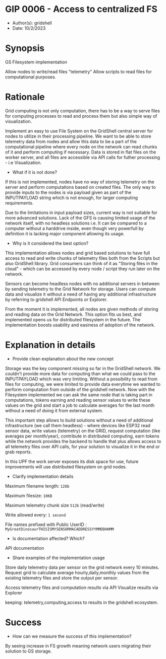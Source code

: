# GIP 0006 - Access to centralized FS

- Author(s): gridshell
- Date: 10/2/2023

# Synopsis
GS Filesystem implementation

Allow nodes to write/read files "telemetry"
Allow scripts to read files for computational purposes.


# Rationale
Grid computing is not only computation, 
there has to be a way to serve files for computing processes 
to read and process them but also simple way of visualization.

Implement an easy to use File System on the GridShell central server 
for nodes to utilize in their processing pipeline.
We want to be able to store telemetry data from nodes and allow 
this data to be a part of the computational pipeline where 
every node on the network can read chunks of it and perform computing 
if necessary. Data is stored in flat files on the worker server, 
and all files are accessible via API calls for futher processing - i.e Visualization.
  
- What if it is not done?

If this is not implemented, nodes have no way of storing telemetry on the server and perform computations based on created files.
The only way to provide inputs to the nodes is via payload given as part of the INPUTPAYLOAD string which is not enough, for larger computing requirements.

Due to the limitations in input payload sizes, current way is not suitable for more advanced solutions.
Lack of the GFS is causing limited usage of the network itself, with no headless solutions i.e.
It can be compared to a computer without a harddrive inside, even though very powerfull by definition 
it is lacking major component allowing its usage.

- Why is it considered the best option?

This implementation allows nodes and grid based solutions to have full access to read and write chunks of telemetry files both from the Scripts but also GridShell library.
Grid consumers can think of it as "Storing files in the cloud" - which can be accessed by every node / script they run later on the network.

Sensors can become headless nodes with no additional servers in between by sending telemetry to the Grid Network for storage. 
Users can compute data and visualize it without a need of having any additional infrastructure by referring to gridshell API Endpoints or Explorer.

From the moment it is implemented, all nodes are given methods of storing and reading data on the Grid Network.
This option fits us best, and implemented opens us for distributed filesystem in the future.
The implementation boosts usability and easiness of adoption of the network.

# Explanation in details
- Provide clean explanation about the new concept

Storage was the key component missing so far in the GridShell network.
We couldn't provide more data for computing than what we could pass to the INPUTPAYLOAD which was very limiting.
Without a possibility to read from files for computing, we were limited to provide data everytime we wanted to perform computation from outside of the gridshell network. 
Now with the Filesystem implemented we can ask the same node that is taking part in computations, tokens earning and reading sensor 
values to write these values on the grid and start a job to calculate averages for the last month without a need of doing it from external system.

This important step allows to build solutions without a need of additional infrastructure (we call them headless) - 
where devices like ESP32 read sensor data, write values (telemetry) on the GRID, request computation (like averages per month/year), contribute in distributed computing, 
earn tokens while the network provides the backend to handle that plus allows access to all telemetry files over API calls, for your solution to visualize it in the end or grab reports.

In this UPF the work server exposes its disk space for use,
future improvements will use distributed filesystem on grid nodes.

- Clarify implementation details

Maximum filename length: `128b`

Maximum filesize: `10KB`

Maximum telemetry chunk size `512b` (read/write)

Write allowed every: `1 second`

  
File names prefixed with Public UserID : `MyGreatDinosaurTHISISMYSENSORMACADDRESSYYMMDDHHMM`
 
- Is documentation affected? Which? 

API documentation

- Share examples of the implementation usage

Store daily telemetry data per sensor on the grid network every 10 minutes.
Request grid to calculate average hourly,daily,monthly values from the existing telemetry files and
store the output per sensor.

Access telemetry files and computation results via API
Visualize results via Explorer

keeping: telemetry,computing,access to results in the gridshell ecosystem.



# Success
- How can we measure the success of this implementation?

By seeing increase in FS growth meaning network users migrating their solution to GS storage.

